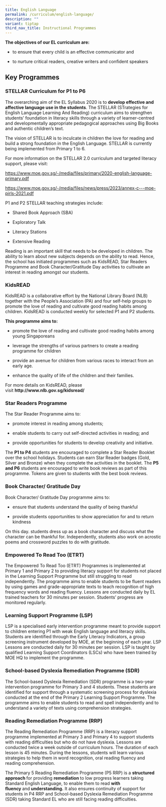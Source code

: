 ```yaml
---
title: English Language
permalink: /curriculum/english-language/
description: ""
variant: tiptap
third_nav_title: Instructional Programmes
---
```

<p><strong>The objectives of our EL curriculum are:</strong>
</p>
<ul data-tight="true" class="tight">
<li>
<p>to ensure that every child is an effective communicator and</p>
</li>
<li>
<p>to nurture critical readers, creative writers and confident speakers</p>
</li>
</ul>
<h2>Key Programmes</h2>
<h3>STELLAR Curriculum for P1 to P6</h3>
<p>The overarching aim of the EL Syllabus 2020 is to <strong>develop effective and affective language use in the students</strong>.
The STELLAR (STrategies for English Language Learning And Reading) curriculum
aims to strengthen students’ foundation in literacy skills through a variety
of learner-centred and developmentally appropriate pedagogical approaches
using Big Books and authentic children’s text.</p>
<p>The vision of STELLAR is to inculcate in children the love for reading
and build a strong foundation in the English Language. STELLAR is currently
being implemented from Primary 1 to 6.</p>
<p>For more information on the STELLAR 2.0 curriculum and targeted literacy
support, please visit:</p>
<p><a href="https://www.moe.gov.sg/-/media/files/primary/2020-english-language-primary.pdf" rel="noopener noreferrer nofollow" target="_blank">https://www.moe.gov.sg/-/media/files/primary/2020-english-language-primary.pdf</a>
</p>
<p><a href="https://www.moe.gov.sg/-/media/files/news/press/2023/annex-c---moe-pirls-2021.pdf" rel="noopener noreferrer nofollow" target="_blank">https://www.moe.gov.sg/-/media/files/news/press/2023/annex-c---moe-pirls-2021.pdf</a>
</p>
<p>P1 and P2 STELLAR teaching strategies include:</p>
<ul data-tight="true" class="tight">
<li>
<p>Shared Book Approach (SBA)</p>
</li>
<li>
<p>Exploratory Talk</p>
</li>
<li>
<p>Literacy Stations</p>
</li>
<li>
<p>Extensive Reading</p>
</li>
</ul>
<p>Reading is an important skill that needs to be developed in children.
The ability to learn about new subjects depends on the ability to read.
Hence, the school has initiated programmes such as KidsREAD, Star Readers
Programme and Book Character/Gratitude Day activities to cultivate an interest
in reading amongst our students.&nbsp;</p>
<h3>KidsREAD</h3>
<p>KidsREAD is a collaborative effort by the National Library Board (NLB)
together with the People’s Association (PA) and four self-help groups to
promote the love of reading and cultivate good reading habits among children.
KidsREAD is conducted weekly for selected P1 and P2 students.</p>
<p><strong>This programme aims to:</strong>
</p>
<ul data-tight="true" class="tight">
<li>
<p>promote the love of reading and cultivate good reading habits among young
Singaporeans</p>
</li>
<li>
<p>leverage the strengths of various partners to create a reading programme
for children</p>
</li>
<li>
<p>provide an avenue for children from various races to interact from an
early age.</p>
</li>
<li>
<p>enhance the quality of life of the children and their families.</p>
</li>
</ul>
<p>For more details on KidsREAD, please visit&nbsp;<strong><a rel="noopener noreferrer nofollow" target="_blank">http://www.nlb.gov.sg/kidsread/</a></strong>
</p>
<p></p>
<h3>Star Readers Programme</h3>
<p>The Star Reader Programme aims to:</p>
<ul data-tight="true" class="tight">
<li>
<p>promote interest in reading among students;</p>
</li>
<li>
<p>enable students to carry out self-directed activities in reading; and</p>
</li>
<li>
<p>provide opportunities for students to develop creativity and initiative.</p>
</li>
</ul>
<p>The&nbsp;<strong>P1 to P4</strong>&nbsp;students are encouraged to complete
a&nbsp;Star Reader Booklet over the school holidays. Students can earn
Star Reader badges (Gold, Silver and Bronze) when they complete the activities
in the booklet.&nbsp;The&nbsp;<strong>P5 and P6</strong>&nbsp;students
are encouraged to write book reviews as part of this programme.&nbsp;Tokens
are given to students with the best book reviews.</p>
<p></p>
<h3>Book Character/ Gratitude Day</h3>
<p>Book Character/ Gratitude Day programme aims to:</p>
<ul data-tight="true" class="tight">
<li>
<p>ensure that students understand the quality of being thankful</p>
</li>
<li>
<p>provide students opportunities to show appreciation for and to return
kindness</p>
</li>
</ul>
<p>On this day. students dress up as a book character and discuss what the
character can be thankful for. Independently, students also work on acrostic
poems and crossword puzzles to do with gratitude.</p>
<p></p>
<h3>Empowered To Read Too (ETRT)</h3>
<p>The Empowered To Read Too (ETRT) Programmes is implemented at Primary
1 and Primary 2 to providing literacy support for students not placed in
the Learning Support Programme but still struggling to read independently.
The programme aims to enable students to be fluent readers by using games
and grade-appropriate texts to teach recognition of high frequency words
and reading fluency. Lessons are conducted daily by EL trained teachers
for 30 minutes per session. Students’ progress are monitored regularly.</p>
<p></p>
<h3>Learning Support Programme (LSP)</h3>
<p>LSP is a specialised early intervention programme meant to provide support
to children entering P1 with weak English language and literacy skills.
Students are identified through the Early Literacy Indicators, a group
screening instrument developed by MOE, at the beginning of each year. LSP
Lessons are conducted daily for 30 minutes per session. LSP is taught by
qualified Learning Support Coordinators (LSCs) who have been trained by
MOE HQ to implement the programme.</p>
<p></p>
<h3>School-based Dyslexia Remediation Programme (SDR)</h3>
<p>The School-based Dyslexia Remediation (SDR) programme is a two-year intervention
programme for Primary 3 and 4 students. These students are identified for
support through a systematic screening process for dyslexia conducted at
the end of the Primary 2 Learning Support Programme. The programme aims
to enable students to read and spell independently and to understand a
variety of texts using comprehension strategies.</p>
<h3>Reading Remediation Programme (RRP)</h3>
<p>The Reading Remediation Programme (RRP) is a literacy support programme
implemented at Primary 3 and Primary 4 to support students with reading
difficulties but who do not have dyslexia. Lessons are conducted twice
a week outside of curriculum hours. The duration of each lesson is 45 minutes.
During the lessons, students will learn various strategies to help them
in word recognition, oral reading fluency and reading comprehension.</p>
<p>The Primary 5 Reading Remediation Programme (P5 RRP) is a&nbsp;<strong>structured approach&nbsp;</strong>for
providing&nbsp;<strong>remediation </strong>to low progress learners taking
Standard English Language, to enable them to read&nbsp;<strong>with fluency&nbsp;</strong>and<strong>&nbsp;understanding.</strong>&nbsp;It
also ensures continuity of support for students in P4 RRP and School-based
Dyslexia Remediation Programme (SDR) taking Standard EL who are still facing
reading difficulties.</p>
<p></p>
<p></p>